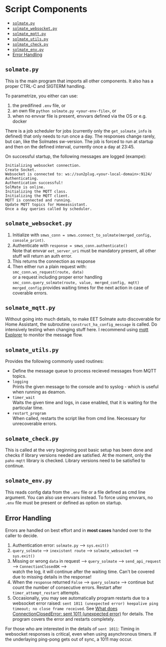 # Script Components

   * [`solmate.py`](#solmatepy)
   * [`solmate_websocket.py`](#solmate_websocketpy)
   * [`solmate_mqtt.py`](#solmate_mqttpy)
   * [`solmate_utils.py`](#solmate_utilspy)
   * [`solmate_check.py`](#solmate_checkpy)
   * [`solmate_env.py`](#solmate_envpy)
   * [Error Handling](#error-handling)

## `solmate.py`

This is the main program that imports all other components. It also has a proper CTRL-C and SIGTERM handling.

To parametrize, you either can use:

1. the predifined `.env` file, or
2. an own file `python solmate.py <your-env-file>`, or
3. when no envvar file is present, envvars defined via the OS or e.g. docker

There is a job scheduler for jobs (currently only the `get_solmate_info` is defined) that only needs
to run once a day. The responses change rarely, but can, like the Solmates sw-version. The job is
forced to run at startup and then on the defined interval, currently once a day at 23:45.

On successful startup, the following messages are logged (exampe):

```
Initializing websocket connection.
Create Socket.
Websocket is connected to: ws://sun2plug.<your-local-domain>:9124/
Authenticating.
Authentication successful!
SolMate is online.
Initializing the MQTT class.
Initializing the MQTT client.
MQTT is connected and running.
Update MQTT topics for Homeassistant.
Once a day queries called by scheduler.
```

## `solmate_websocket.py`

1. Initialize with `smws_conn = smws.connect_to_solmate(merged_config, console_print)`.
2. Authenticate with `response = smws_conn.authenticate()`  
  Note that envvar `eet_server_uri` must be mandatory present, all other stuff will return an auth error. 
3. This returns the connection as response
4. Then either run a plain request with:  
`smc_conn.ws_request(route, data)`  
or a request including proper error handling  
`smc_conn.query_solmate(route, value, merged_config, mqtt)`  
`merged_config` provides waiting times for the next action in case of coverable errors.

## `solmate_mqtt.py`

Without going into much details, to make EET Solmate auto discoverable for Home Assistant, the subroutine `construct_ha_config_message` is called. Do intensively testing when changing stuff here. I recommend using [mqtt Explorer](https://github.com/mmattel/Raspberry-Pi-Setup/tree/main#steps) to monitor the message flow.

## `solmate_utils.py`

Provides the following commonly used routines:

* Define the message queue to process recieved messages from MQTT topics.
* `logging`  
Prints the given message to the console and to syslog - which is useful when running as deamon.
* `timer_wait`  
Waits the given time and logs, in case enabled, that it is waiting for the particular time.
* `restart_program`  
When called, restarts the script like from cmd line. Necessary for unrecoverable errors.

## `solmate_check.py`

This is called at the very beginning post basic setup has been done and checks if library versions needed
are satisfied. At the moment, only the `paho-mqtt` library is checked. Library versions need to be satisfied
to continue. 

## `solmate_env.py`

This reads config data from the `.env` file or a file defined as cmd line argument.
You can also use envvars instead. To force using envvars, no `.env` file must be present or defined
as option on startup.

## Error Handling

Errors are handled on best effort and in **most cases** handed over to the caller to decide.

1. Authentication error: `solmate.py` --> `sys.exit()`
2. `query_solmate` --> `inexistent route` --> `solmate_websocket` --> `sys.exit()`
3. Missing or wrong `data` in request --> `query_solmate` --> `send_api_request` --> `ConnectionClosedOK` -->  
watch the log, it will continue after the waiting time. Can't be covered due to missing details in the response!
4. When the `response` returned `False` --> `query_solmate` --> continue but count the number of consecutive errors. Restart after `timer_attempt_restart` attempts.
5. Occasionally, you may see automatically program restarts due to a websocket error raised:
`sent 1011 (unexpected error) keepalive ping timeout; no close frame received`. See [What does ConnectionClosedError: sent 1011 (unexpected error)](https://websockets.readthedocs.io/en/stable/faq/common.html#what-does-connectionclosederror-sent-1011-unexpected-error-keepalive-ping-timeout-no-close-frame-received-mean) for details. The program covers the error and restarts completely.

For those who are interested in the details of `sent 1011`: Timing in websocket responses is critical,
even when using asynchronous timers. If the underlaying ping-pong gets out of sync, a 1011 may occur.
